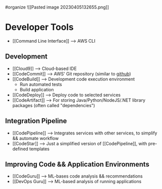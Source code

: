 #organize 
![[Pasted image 20230405132655.png]]
# Developer Tools
- [[Command Line Interface]] --> AWS CLI

## Development
- [[Cloud9]] --> Cloud-based IDE
- [[CodeCommit]] --> AWS' Git repository (similar to [github](https://github.com))
- [[CodeBuild]] --> Development code execution environment
	- Run automated tests
	- Build application
- [[CodeDeploy]] --> Deploy code to selected services
- [[CodeArtifact]] --> For storing Java/Python/NodeJS/.NET library packages (often called "dependencies")

## Integration Pipeline
 - [[CodePipeline]] --> Integrates services with other services, to simplify && automate workflow
 - [[CodeStar]] --> Just a simplified version of [[CodePipeline]], with pre-defined templates

## Improving Code && Application Environments
- [[CodeGuru]] --> ML-bases code analysis && recommendations
- [[DevOps Guru]] --> ML-based analysis of running applications

